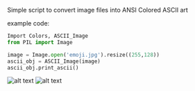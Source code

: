 Simple script to convert image files into ANSI Colored ASCII art

example code:
```python
Import Colors, ASCII_Image
from PIL import Image

image = Image.open('emoji.jpg').resize((255,128))
ascii_obj = ASCII_Image(image)
ascii_obj.print_ascii()
```
![alt text](https://i.ibb.co/BwBhWsg/nerd.png "Nerd ACII") ![alt text](https://s3.amazonaws.com/pix.iemoji.com/images/emoji/apple/ios-12/256/nerd-face.png "Nerd Emoji")
